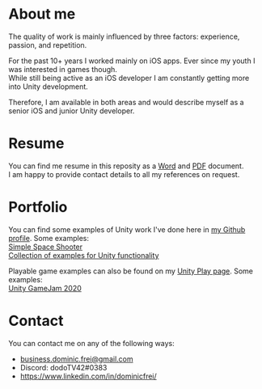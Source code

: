 # About me
The quality of work is mainly influenced by three factors: experience, passion, and repetition.

For the past 10+ years I worked mainly on iOS apps. Ever since my youth I was interested in games though.  
While still being active as an iOS developer I am constantly getting more into Unity development.

Therefore, I am available in both areas and would describe myself as a senior iOS and junior Unity developer.

# Resume
You can find me resume in this reposity as a [Word](https://github.com/DominicFrei/aboutme/blob/master/Dominic_CV_public.docx) and [PDF](https://github.com/DominicFrei/aboutme/blob/master/Dominic_CV_public.pdf) document.  
I am happy to provide contact details to all my references on request.

# Portfolio
You can find some examples of Unity work I've done here in [my Github profile](https://github.com/DominicFrei?tab=repositories). Some examples:  
[Simple Space Shooter](https://github.com/DominicFrei/Space-Shooter-Pro)  
[Collection of examples for Unity functionality](https://github.com/DominicFrei/UnityExamples)

Playable game examples can also be found on my [Unity Play page](https://play.unity.com/u/dominic-frei). Some examples:  
[Unity GameJam 2020](https://play.unity.com/mg/other/secrets-4)

# Contact
You can contact me on any of the following ways:
- business.dominic.frei@gmail.com
- Discord: dodoTV42#0383
- https://www.linkedin.com/in/dominicfrei/
